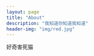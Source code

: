 ```yaml
---
layout: page
title: "About"
description: "我知道你知道我知道" 
header-img: "img/red.jpg"
---
```


好奇害死猫





